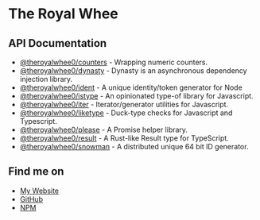 # The Royal Whee

## API Documentation
- [@theroyalwhee0/counters](https://theroyalwhee0.github.io/counters/) - Wrapping numeric counters.
- [@theroyalwhee0/dynasty](https://theroyalwhee0.github.io/dynasty/) - Dynasty is an asynchronous dependency injection library.
- [@theroyalwhee0/ident](https://theroyalwhee0.github.io/ident/) - A unique identity/token generator for Node
- [@theroyalwhee0/istype](https://theroyalwhee0.github.io/istype/) - An opinionated type-of library for Javascript.
- [@theroyalwhee0/iter](https://theroyalwhee0.github.io/iter/) - Iterator/generator utilities for Javascript.
- [@theroyalwhee0/liketype](https://theroyalwhee0.github.io/liketype/) - Duck-type checks for Javascript and Typescript.
- [@theroyalwhee0/please](https://theroyalwhee0.github.io/please/) - A Promise helper library.
- [@theroyalwhee0/result](https://theroyalwhee0.github.io/result/) - A Rust-like Result type for TypeScript.
- [@theroyalwhee0/snowman](https://theroyalwhee0.github.io/snowman/) - A distributed unique 64 bit ID generator.



## Find me on
- [My Website](https://www.theroyalwhee.com/)
- [GitHub](https://github.com/theroyalwhee0)
- [NPM](https://www.npmjs.com/~theroyalwhee0)
